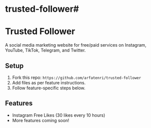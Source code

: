 # trusted-follower#
# Trusted Follower
A social media marketing website for free/paid services on Instagram, YouTube, TikTok, Telegram, and Twitter.

## Setup
1. Fork this repo: `https://github.com/arfatenri/trusted-follower`
2. Add files as per feature instructions.
3. Follow feature-specific steps below.

## Features
- Instagram Free Likes (30 likes every 10 hours)
- More features coming soon!
